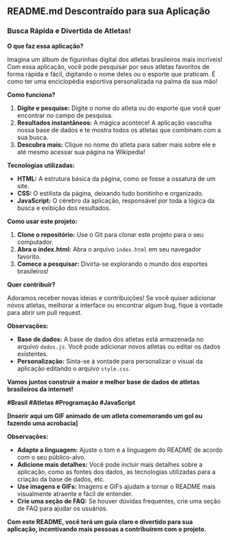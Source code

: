 ## **README.md Descontraído para sua Aplicação**

### **Busca Rápida e Divertida de Atletas!** 

**O que faz essa aplicação?**

Imagina um álbum de figurinhas digital dos atletas brasileiros mais incríveis! Com essa aplicação, você pode pesquisar por seus atletas favoritos de forma rápida e fácil, digitando o nome deles ou o esporte que praticam. É como ter uma enciclopédia esportiva personalizada na palma da sua mão!

**Como funciona?**

1. **Digite e pesquise:** Digite o nome do atleta ou do esporte que você quer encontrar no campo de pesquisa.
2. **Resultados instantâneos:** A mágica acontece! A aplicação vasculha nossa base de dados e te mostra todos os atletas que combinam com a sua busca.
3. **Descubra mais:** Clique no nome do atleta para saber mais sobre ele e até mesmo acessar sua página na Wikipedia!

**Tecnologias utilizadas:**

* **HTML:** A estrutura básica da página, como se fosse a ossatura de um site.
* **CSS:** O estilista da página, deixando tudo bonitinho e organizado.
* **JavaScript:** O cérebro da aplicação, responsável por toda a lógica da busca e exibição dos resultados.

**Como usar este projeto:**

1. **Clone o repositório:** Use o Git para clonar este projeto para o seu computador.
2. **Abra o index.html:** Abra o arquivo `index.html` em seu navegador favorito.
3. **Comece a pesquisar:** Divirta-se explorando o mundo dos esportes brasileiros!

**Quer contribuir?**

Adoramos receber novas ideias e contribuições! Se você quiser adicionar novos atletas, melhorar a interface ou encontrar algum bug, fique à vontade para abrir um pull request.

**Observações:**

* **Base de dados:** A base de dados dos atletas está armazenada no arquivo `dados.js`. Você pode adicionar novos atletas ou editar os dados existentes.
* **Personalização:** Sinta-se à vontade para personalizar o visual da aplicação editando o arquivo `style.css`.

**Vamos juntos construir a maior e melhor base de dados de atletas brasileiros da internet!** 

**#Brasil #Atletas #Programação #JavaScript**

**[Inserir aqui um GIF animado de um atleta comemorando um gol ou fazendo uma acrobacia]**

**Observações:**

* **Adapte a linguagem:** Ajuste o tom e a linguagem do README de acordo com o seu público-alvo.
* **Adicione mais detalhes:** Você pode incluir mais detalhes sobre a aplicação, como as fontes dos dados, as tecnologias utilizadas para a criação da base de dados, etc.
* **Use imagens e GIFs:** Imagens e GIFs ajudam a tornar o README mais visualmente atraente e fácil de entender.
* **Crie uma seção de FAQ:** Se houver dúvidas frequentes, crie uma seção de FAQ para ajudar os usuários.

**Com este README, você terá um guia claro e divertido para sua aplicação, incentivando mais pessoas a contribuírem com o projeto.**
